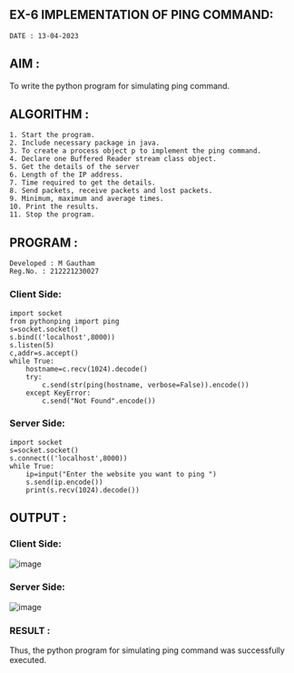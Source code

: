 ## EX-6 IMPLEMENTATION OF PING COMMAND:
```
DATE : 13-04-2023
```
## AIM :
To write the python program for simulating ping command.

## ALGORITHM :
```
1. Start the program.
2. Include necessary package in java.
3. To create a process object p to implement the ping command.
4. Declare one Buffered Reader stream class object.
5. Get the details of the server
6. Length of the IP address.
7. Time required to get the details.
8. Send packets, receive packets and lost packets.
9. Minimum, maximum and average times.
10. Print the results.
11. Stop the program.
```
## PROGRAM :
```
Developed : M Gautham
Reg.No. : 212221230027
```
### Client Side:
```
import socket
from pythonping import ping
s=socket.socket()
s.bind(('localhost',8000))
s.listen(5)
c,addr=s.accept()
while True:
    hostname=c.recv(1024).decode()
    try:
        c.send(str(ping(hostname, verbose=False)).encode())
    except KeyError:
        c.send("Not Found".encode())
```
### Server Side:
```
import socket
s=socket.socket()
s.connect(('localhost',8000))
while True:
    ip=input("Enter the website you want to ping ")
    s.send(ip.encode())
    print(s.recv(1024).decode())
```

## OUTPUT :
### Client Side:

![image](https://github.com/muppirgautham/EX-6/assets/94810884/33388f29-8efb-4dd0-8354-91bd6ad5d609)

### Server Side:

![image](https://github.com/muppirgautham/EX-6/assets/94810884/e9f4571f-5ad0-419f-89c0-f38374908708)

### RESULT :
Thus, the python program for simulating ping command was successfully executed.

